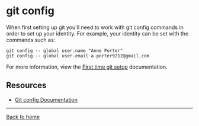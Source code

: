 # git config
When first setting up git you'll need to work with git config commands in order to set up your identity.
For example, your identity can be set with the commands such as:
```
git config -- global user.name "Anne Porter"
git config -- global user.email a.porter9212@gmail.com
```
For more information, view the [First time git setup](https://git-scm.com/book/en/v2/Getting-Started-First-Time-Git-Setup) documentation.
## Resources
- [Git config Documentation](https://git-scm.com/docs/git-config)
---
[Back to home](../README.md)
